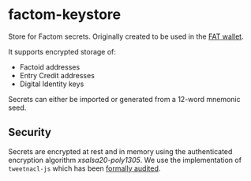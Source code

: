 # factom-keystore

Store for Factom secrets. Originally created to be used in the [FAT wallet](https://github.com/Factom-Asset-Tokens/wallet).

It supports encrypted storage of:
* Factoid addresses
* Entry Credit addresses
* Digital Identity keys

Secrets can either be imported or generated from a 12-word mnemonic seed.

## Security

Secrets are encrypted at rest and in memory using the authenticated encryption algorithm *xsalsa20-poly1305*. We use the implementation of `tweetnacl-js` which has been [formally audited](https://github.com/dchest/tweetnacl-js#audits).